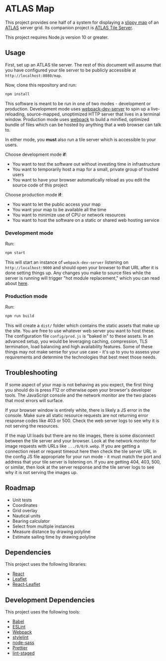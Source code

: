 # ATLAS Map

This project provides one half of a system for displaying a [slippy map](https://en.wikipedia.org/wiki/Tiled_web_map) of an [ATLAS](http://playatlas.com) server grid. Its companion project is [ATLAS Tile Server](https://github.com/ayan4m1/atlas-tile-server).

This project requires Node.js version 10 or greater.

## Usage

First, set up an ATLAS tile server. The rest of this document will assume that you have configured your tile server to be publicly accessible at `http://localhost:8080/map`.

Now, clone this repository and run:

```sh
npm install
```

This software is meant to be run in one of two modes - development or production. Development mode uses [webpack-dev-server](https://github.com/webpack/webpack-dev-server#webpack-dev-server) to spin up a live-reloading, source-mapped, unoptimized HTTP server that lives in a terminal window. Production mode uses [webpack](https://webpack.js.org/concepts/) to build a minified, optimized bundle of files which can be hosted by anything that a web browser can talk to.

In either mode, you **must** also run a tile server which is accessible to your users.

Choose development mode **if**:

* You want to test the software out without investing time in infrastructure
* You want to temporarily host a map for a small, private group of trusted users
* You want to have your browser automatically reload as you edit the source code of this project

Choose production mode **if**:

* You want to let the public access your map
* You want your map to be available all the time
* You want to minimize use of CPU or network resources
* You want to host the software on a static or shared web hosting service

### Development mode

Run:

```sh
npm start
```

This will start an instance of `webpack-dev-server` listening on `http://localhost:9000` and should open your browser to that URL after it is done setting things up. Any changes you make to source files while the server is running will trigger "hot module replacement," which you can read about [here](https://webpack.js.org/concepts/hot-module-replacement/#how-it-works).

### Production mode

Run:

```sh
npm run build
```

This will create a `dist/` folder which contains the static assets that make up the site. You are free to use whatever web server you want to host these. The configuration file `config/prod.js` is "baked in" to these assets. In an advanced setup, you would be leveraging caching, compression, TLS termination, load balancing and high availability features. Some of these things may not make sense for your use case - it's up to you to assess your requirements and determine the technologies that best meet those needs.

## Troubleshooting

If some aspect of your map is not behaving as you expect, the first thing you should do is press F12 or otherwise open your browser's developer tools. The JavaScript console and the network monitor are the two places that most errors will surface.

If your browser window is entirely white, there is likely a JS error in the console. Make sure all static resource requests are not returning error response codes like 403 or 500. Check the web server logs to see why it is not serving the resources.

If the map UI loads but there are no tile images, there is some disconnect between the tile server and your browser. Look at the network monitor for image requests with URLs like `.../0/0/0.webp`. If you are getting a connection reset or request timeout here then check the tile server URL in the config JS file appropriate for your run mode - it must match the port and address that your tile server is listening on. If you are getting 404, 403, 500, or similar, then look at the server response and the tile server logs to see why it is not serving the images up.

## Roadmap

* Unit tests
* Coordinates
* Grid overlay
* Nautical units
* Bearing calculator
* Select from multiple instances
* Measure distance by drawing polyline
* Estimate sailing time by drawing polyline

## Dependencies

This project uses the following libraries:

* [React](https://reactjs.org)
* [Leaflet](https://leafletjs.com)
* [React-Leaflet](https://react-leaflet.js.org/)

## Development Dependencies

This project uses the following tools:

* [Babel](https://babeljs.io/)
* [ESLint](https://eslint.org/)
* [Webpack](http://webpackjs.org)
* [stylelint](https://stylelint.io/)
* [node-sass](https://www.npmjs.com/package/node-sass)
* [Prettier](https://github.com/prettier/prettier#intro)
* [lint-staged](https://www.npmjs.com/package/lint-staged)
